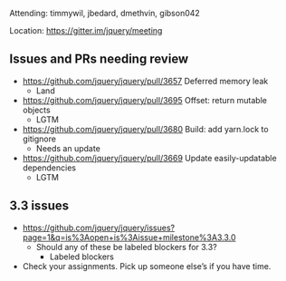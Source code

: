 Attending: timmywil, jbedard, dmethvin, gibson042
 
Location: https://gitter.im/jquery/meeting
 
## Issues and PRs needing review
* https://github.com/jquery/jquery/pull/3657 Deferred memory leak
  - Land
* https://github.com/jquery/jquery/pull/3695 Offset: return mutable objects
  - LGTM
* https://github.com/jquery/jquery/pull/3680 Build: add yarn.lock to gitignore
  - Needs an update
* https://github.com/jquery/jquery/pull/3669 Update easily-updatable dependencies
  - LGTM

## 3.3 issues 
* https://github.com/jquery/jquery/issues?page=1&q=is%3Aopen+is%3Aissue+milestone%3A3.3.0 
  - Should any of these be labeled blockers for 3.3?
    * Labeled blockers
* Check your assignments. Pick up someone else’s if you have time.
